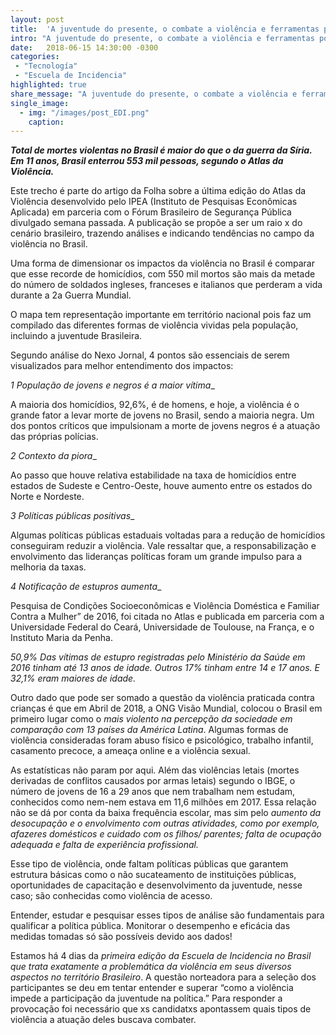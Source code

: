 ```yaml
---
layout: post
title:  'A juventude do presente, o combate a violência e ferramentas possíveis para a transformação'
intro: "A juventude do presente, o combate a violência e ferramentas possíveis para a transformação."
date:   2018-06-15 14:30:00 -0300
categories:
 - "Tecnología"
 - "Escuela de Incidencia"
highlighted: true
share_message: "A juventude do presente, o combate a violência e ferramentas possíveis para transformação"
single_image:
  - img: "/images/post_EDI.png"
    caption:
---
```

***Total de mortes violentas no Brasil é maior do que o da guerra da Síria. Em 11 anos, Brasil enterrou 553 mil pessoas, segundo o Atlas da Violência.***


Este trecho é parte do artigo da Folha sobre a última edição do Atlas da Violência desenvolvido pelo IPEA (Instituto de Pesquisas Econômicas Aplicada) em parceria com o Fórum Brasileiro de Segurança Pública divulgado semana passada. A publicação se propõe a ser um raio x do cenário brasileiro, trazendo análises e indicando tendências no campo da violência no Brasil.

Uma forma de dimensionar os impactos da violência no Brasil é comparar que esse recorde de homicídios, com 550 mil mortos são mais da metade do número de soldados ingleses, franceses e italianos que perderam a vida durante a 2a Guerra Mundial.

O mapa tem representação importante em território nacional pois faz um compilado das diferentes formas de vioIência vividas pela população, incluindo a juventude Brasileira.

Segundo análise do Nexo Jornal, 4 pontos são essenciais de serem visualizados para melhor entendimento dos impactos:

__1_ População de jovens e negros é a maior vítima__

A maioria dos homicídios, 92,6%, é de homens, e hoje, a violência é o grande fator a levar morte de jovens no Brasil, sendo a maioria negra. Um dos pontos críticos que impulsionam a morte de jovens negros é a atuação das próprias polícias.

__2_ Contexto da piora__

Ao passo que houve relativa estabilidade na taxa de homicídios entre estados de Sudeste e Centro-Oeste, houve aumento entre os estados do Norte e Nordeste.

__3_ Políticas públicas positivas__

Algumas políticas públicas estaduais voltadas para a redução de homicídios conseguiram reduzir a violência. Vale ressaltar que, a responsabilização e envolvimento das lideranças políticas foram um grande impulso para a melhoria da taxas.

__4_ Notificação de estupros aumenta__

Pesquisa de Condições Socioeconômicas e Violência Doméstica e Familiar Contra a Mulher” de 2016, foi citada no Atlas e publicada em parceria com a Universidade Federal do Ceará, Universidade de Toulouse, na França, e o Instituto Maria da Penha.

*50,9% Das vítimas de estupro registradas pelo Ministério da Saúde em 2016 tinham até 13 anos de idade. Outros 17% tinham entre 14 e 17 anos. E 32,1% eram maiores de idade.*

Outro dado que pode ser somado a questão da violência praticada contra crianças é que em Abril de 2018, a ONG Visão Mundial, colocou o Brasil em primeiro lugar como o *mais violento na percepção da sociedade em comparação com 13 países da América Latina*. Algumas formas de violência consideradas foram abuso físico e psicológico, trabalho infantil, casamento precoce, a ameaça online e a violência sexual.

As estatísticas não param por aqui. Além das violências letais (mortes derivadas de conflitos causados por armas letais) segundo o IBGE, o número de jovens de 16 a 29 anos que nem trabalham nem estudam, conhecidos como nem-nem estava em 11,6 milhões em 2017. Essa relação não se dá por conta da baixa frequência escolar, mas sim pelo *aumento da desocupação e o envolvimento com outras atividades, como por exemplo, afazeres domésticos e cuidado com os filhos/ parentes; falta de ocupação adequada e falta de experiência profissional.*

Esse tipo de violência, onde faltam políticas públicas que garantem estrutura básicas como o não sucateamento de instituições públicas, oportunidades de capacitação e desenvolvimento da juventude, nesse caso; são conhecidas como violência de acesso.

Entender, estudar e pesquisar esses tipos de análise são fundamentais para qualificar a política pública. Monitorar o desempenho e eficácia das medidas tomadas só são possíveis devido aos dados!

Estamos há 4 dias da *primeira edição da Escuela de Incidencia no Brasil que trata exatamente a problemática da violência em seus diversos aspectos no território Brasileiro*. A questão norteadora para a seleção dos participantes se deu em tentar entender e superar “como a violência impede a participação da juventude na política.” Para responder a provocação foi necessário que xs candidatxs apontassem quais tipos de violência a atuação deles buscava combater.
